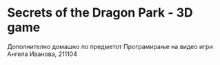 # Secrets of the Dragon Park - 3D game
Дополнително домашно по предметот Програмирање на видео игри
Ангела Иванова, 211104
